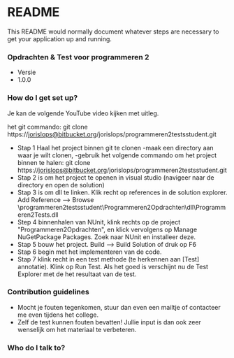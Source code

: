 # README #

This README would normally document whatever steps are necessary to get your application up and running.

### Opdrachten & Test voor programmeren 2 ###

* Versie
* 1.0.0

### How do I get set up? ###

Je kan de volgende YouTube video kijken met uitleg.

het git commando: 
git clone https://jorislops@bitbucket.org/jorislops/programmeren2testsstudent.git

* Stap 1 Haal het project binnen git te clonen
       -maak een directory aan waar je wilt clonen,
       -gebruik het volgende commando om het project binnen te halen:
             git clone https://jorislops@bitbucket.org/jorislops/programmeren2testsstudent.git
* Stap 2 is om het project te openen in visual studio (navigeer naar de directory en open de solution)
* Stap 3 is om dll te linken. Klik recht op references in de solution explorer. 
      Add Reference --> Browse 
      <projectdir>\programmeren2testsstudent\Programmeren2Opdrachten\dll\Programmeren2Tests.dll
* Step 4 binnenhalen van NUnit, klink rechts op de project "Programmeren2Opdrachten", en klick vervolgens op Manage NuGetPackage Packages. Zoek naar NUnit en installeer deze.
* Stap 5 bouw het project. Build --> Build Solution of druk op F6
* Stap 6 begin met het implementeren van de code. 
* Stap 7 klink recht in een test methode (te herkennen aan [Test] annotatie). Klink op Run Test. Als het goed is verschijnt nu de Test Explorer met de het resultaat van de test. 


### Contribution guidelines ###

* Mocht je fouten tegenkomen, stuur dan even een mailtje of contacteer me even tijdens het college.
* Zelf de test kunnen fouten bevatten! Jullie input is dan ook zeer wenselijk om het materiaal te verbeteren.

### Who do I talk to? ###